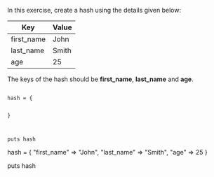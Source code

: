 In this exercise,
create a hash using the
details given below:

|Key       |Value|
|--|--|
|first_name|John |
|last_name |Smith|
|age       |25   |

The keys of the hash
should be **first_name**,
**last_name** and **age**.

<codeblock language="ruby" type="exercise" testMode="fixedInput">
<code>
hash = {

}

puts hash
</code>

<solution>
hash = {
  "first_name" => "John",
  "last_name" => "Smith",
  "age" => 25
}

puts hash
</solution>
</codeblock>